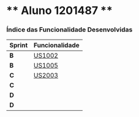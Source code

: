 ** Aluno 1201487 **
===============================


### Índice das Funcionalidade Desenvolvidas ###

| Sprint | Funcionalidade                   |
|--------|----------------------------------|
| **B**  | [US1002](SprintB/1201487/US1002) |
| **B**  | [US1005](SprintB/1201487/US1005) |
| **C**  | [US2003](SprintC/1201487/US2003)                             |
| **C**  | []()                             |
| **D**  | []()                             |
| **D**  | []()                             |
